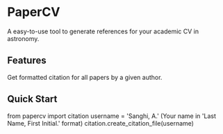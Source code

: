 # PaperCV
A easy-to-use tool to generate references for your academic CV in astronomy.

## Features
Get formatted citation for all papers by a given author.

## Quick Start
from papercv import citation
username = 'Sanghi, A.' (Your name in 'Last Name, First Initial.' format) 
citation.create_citation_file(username)
